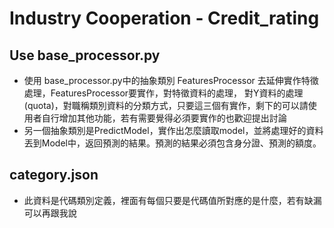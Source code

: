 # Industry Cooperation - Credit_rating

## Use base_processor.py
- 使用 base_processor.py中的抽象類別 FeaturesProcessor 去延伸實作特徵處理，FeaturesProcessor要實作，對特徵資料的處理，
  對Y資料的處理(quota)，對職稱類別資料的分類方式，只要這三個有實作，剩下的可以請使用者自行增加其他功能，若有需要覺得必須要實作的也歡迎提出討論
- 另一個抽象類別是PredictModel，實作出怎麼讀取model，並將處理好的資料丟到Model中，返回預測的結果。預測的結果必須包含身分證、預測的額度。

## category.json
- 此資料是代碼類別定義，裡面有每個只要是代碼值所對應的是什麼，若有缺漏可以再跟我說